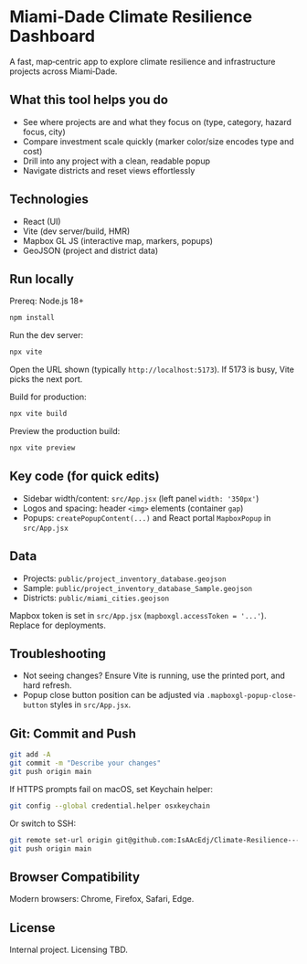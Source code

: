 # Miami‑Dade Climate Resilience Dashboard

A fast, map‑centric app to explore climate resilience and infrastructure projects across Miami‑Dade.

## What this tool helps you do
- See where projects are and what they focus on (type, category, hazard focus, city)
- Compare investment scale quickly (marker color/size encodes type and cost)
- Drill into any project with a clean, readable popup
- Navigate districts and reset views effortlessly

## Technologies
- React (UI)
- Vite (dev server/build, HMR)
- Mapbox GL JS (interactive map, markers, popups)
- GeoJSON (project and district data)

## Run locally
Prereq: Node.js 18+

```bash
npm install
```

Run the dev server:

```bash
npx vite
```

Open the URL shown (typically `http://localhost:5173`). If 5173 is busy, Vite picks the next port.

Build for production:

```bash
npx vite build
```

Preview the production build:

```bash
npx vite preview
```

## Key code (for quick edits)
- Sidebar width/content: `src/App.jsx` (left panel `width: '350px'`)
- Logos and spacing: header `<img>` elements (container `gap`)
- Popups: `createPopupContent(...)` and React portal `MapboxPopup` in `src/App.jsx`

## Data
- Projects: `public/project_inventory_database.geojson`
- Sample: `public/project_inventory_database_Sample.geojson`
- Districts: `public/miami_cities.geojson`

Mapbox token is set in `src/App.jsx` (`mapboxgl.accessToken = '...'`). Replace for deployments.

## Troubleshooting
- Not seeing changes? Ensure Vite is running, use the printed port, and hard refresh.
- Popup close button position can be adjusted via `.mapboxgl-popup-close-button` styles in `src/App.jsx`.

## Git: Commit and Push

```bash
git add -A
git commit -m "Describe your changes"
git push origin main
```

If HTTPS prompts fail on macOS, set Keychain helper:

```bash
git config --global credential.helper osxkeychain
```

Or switch to SSH:

```bash
git remote set-url origin git@github.com:IsAAcEdj/Climate-Resilience---Miami-Dade.git
git push origin main
```

## Browser Compatibility

Modern browsers: Chrome, Firefox, Safari, Edge.

## License

Internal project. Licensing TBD.
